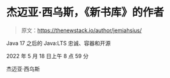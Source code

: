 # 杰迈亚·西乌斯，《新书库》的作者

> 原文：<https://thenewstack.io/author/jemiahsius/>

Java 17 之后的 Java:LTS 忠诚、容器和开源

2022 年 5 月 18 日上午 8 点 59 分

杰迈亚·西乌斯